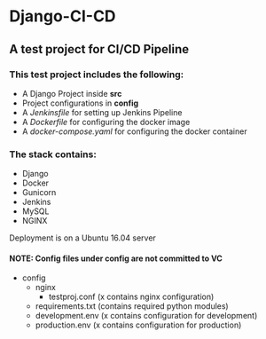 # Django-CI-CD
## A test project for CI/CD Pipeline
### This test project includes the following:
+ A Django Project inside __src__
+ Project configurations in __config__
+ A *Jenkinsfile* for setting up Jenkins Pipeline
+ A *Dockerfile* for configuring the docker image
+ A *docker-compose.yaml* for configuring the docker container

### The stack contains:
+ Django
+ Docker
+ Gunicorn
+ Jenkins
+ MySQL
+ NGINX

Deployment is on a Ubuntu 16.04 server

#### NOTE: Config files under __config__ are not committed to VC
+ config
	+ nginx
		+ testproj.conf (x contains nginx configuration)
	+ requirements.txt (contains required python modules)
	+ development.env (x contains configuration for development)
	+ production.env (x contains configuration for production)
